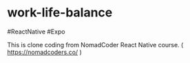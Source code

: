# work-life-balance

#ReactNative #Expo

This is clone coding from NomadCoder React Native course. ( https://nomadcoders.co/ )
